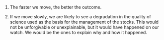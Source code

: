 1. The faster we move, the better the outcome.

2. If we move slowly, we are likely to see a degradation in the quality of
   science used as the basis for the management of the stocks. This would not be
   unforgivable or unexplainable, but it would have happened on our watch. We
   would be the ones to explain why and how it happened.
